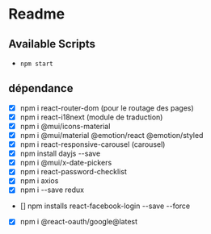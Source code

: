 # Readme
## Available Scripts
- `npm start`

## dépendance
- [X] npm i react-router-dom (pour le routage des pages)
- [X] npm i react-i18next (module de traduction)
- [X] npm i @mui/icons-material 
- [X] npm i @mui/material @emotion/react @emotion/styled
- [X] npm i react-responsive-carousel (carousel)
- [x] npm install dayjs --save
- [x] npm i @mui/x-date-pickers
- [X] npm i react-password-checklist
- [X] npm i axios
- [x] npm i --save redux
- []  npm installs react-facebook-login --save --force
- [X] npm i @react-oauth/google@latest
